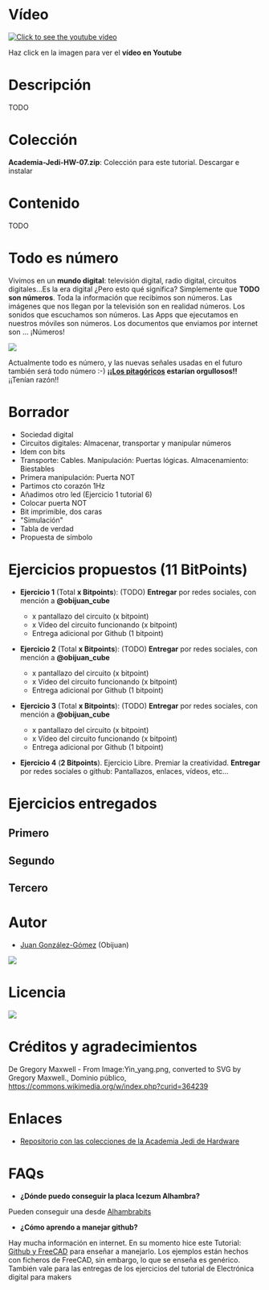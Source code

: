 ![]()

# Vídeo

[![Click to see the youtube video](http://img.youtube.com/vi//0.jpg)]()

Haz click en la imagen para ver el **vídeo en Youtube**

# Descripción

TODO

# Colección

**Academia-Jedi-HW-07.zip**: Colección para este tutorial. Descargar e instalar 

# Contenido

TODO

# Todo es número

Vivimos en un **mundo digital**: televisión digital, radio digital, circuitos digitales...Es la era digital ¿Pero esto qué significa? Simplemente que **TODO son números**. Toda la información que recibimos son números. Las imágenes que nos llegan por la televisión son en realidad números. Los sonidos que escuchamos son números. Las Apps que ejecutamos en nuestros móviles son números. Los documentos que enviamos por internet son ... ¡Números!

![](https://github.com/Obijuan/digital-electronics-with-open-FPGAs-tutorial/raw/master/wiki/Tutorial-07/intro-01.png)

Actualmente todo es número, y las nuevas señales usadas en el futuro también será todo número :-) **¡¡[Los pitagóricos](https://es.wikipedia.org/wiki/Pitag%C3%B3ricos) estarían orgullosos!!**  ¡¡Tenían razón!!

# Borrador

* Sociedad digital
* Circuitos digitales: Almacenar, transportar y manipular números
* Idem con bits
* Transporte: Cables. Manipulación: Puertas lógicas. Almacenamiento: Biestables
* Primera manipulación: Puerta NOT
* Partimos cto corazón 1Hz
* Añadimos otro led (Ejercicio 1 tutorial 6)
* Colocar puerta NOT
* Bit imprimible, dos caras
* "Simulación"
* Tabla de verdad
* Propuesta de símbolo 

# Ejercicios propuestos (11 BitPoints)

* **Ejercicio 1** (Total **x Bitpoints**): (TODO) **Entregar** por redes sociales, con mención a **@obijuan_cube**
  * x pantallazo del circuito (x bitpoint)
  * x Vídeo del circuito funcionando (x bitpoint)
  * Entrega adicional por Github (1 bitpoint) 

* **Ejercicio 2** (Total **x Bitpoints**): (TODO) **Entregar** por redes sociales, con mención a **@obijuan_cube**
  * x pantallazo del circuito (x bitpoint)
  * x Vídeo del circuito funcionando (x bitpoint)
  * Entrega adicional por Github (1 bitpoint) 

* **Ejercicio 3** (Total **x Bitpoints**): (TODO) **Entregar** por redes sociales, con mención a **@obijuan_cube**
  * x pantallazo del circuito (x bitpoint)
  * x Vídeo del circuito funcionando (x bitpoint)
  * Entrega adicional por Github (1 bitpoint) 


* **Ejercicio 4** (**2 Bitpoints**). Ejercicio Libre. Premiar la creatividad. **Entregar** por redes sociales o github: Pantallazos, enlaces, vídeos, etc...

# Ejercicios entregados

## Primero


## Segundo


## Tercero



# Autor

* [Juan González-Gómez](https://github.com/Obijuan) (Obijuan)

![](https://github.com/Obijuan/digital-electronics-with-open-FPGAs-tutorial/raw/master/wiki/portada/logos-urjc-gsyc-peloto-jderobot.png)

# Licencia

![](https://github.com/Obijuan/digital-electronics-with-open-FPGAs-tutorial/raw/master/wiki/portada/attribution-share-alike-creative-commons-license.png)

# Créditos y agradecimientos

De Gregory Maxwell - From Image:Yin_yang.png, converted to SVG by Gregory Maxwell., Dominio público, https://commons.wikimedia.org/w/index.php?curid=364239

# Enlaces

* [Repositorio con las colecciones de la Academia Jedi de Hardware](https://github.com/Obijuan/Academia-Jedi-Hw)

# FAQs

* **¿Dónde puedo conseguir la placa Icezum Alhambra?**

Pueden conseguir una desde [Alhambrabits](https://alhambrabits.com/buy/)

* **¿Cómo aprendo a manejar github?**

Hay mucha información en internet. En su momento hice este Tutorial: [Github y FreeCAD](http://www.iearobotics.com/wiki/index.php?title=Tutorial:_Github_y_Freecad) para enseñar a manejarlo. Los ejemplos están hechos con ficheros de FreeCAD, sin embargo, lo que se enseña es genérico. También vale para las entregas de los ejercicios del tutorial de Electrónica digital para makers



